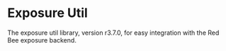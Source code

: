 # Exposure Util

The exposure util library, version r3.7.0, for easy integration with the Red Bee exposure backend.